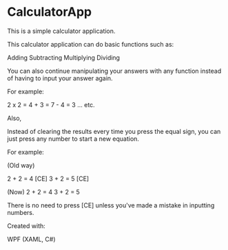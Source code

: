 # CalculatorApp

This is a simple calculator application.

This calculator application can do basic functions such as:

Adding 
Subtracting 
Multiplying 
Dividing

You can also continue manipulating your answers with any function instead of having to input your answer again.

For example:

2 x 2 = 4 + 3 = 7 - 4 = 3 ... etc.

Also,

Instead of clearing the results every time you press the equal sign, you can just press any number to start a new equation.

For example:

(Old way)

2 + 2 = 4 
[CE] 
3 + 2 = 5 
[CE]

(Now) 
2 + 2 = 4 
3 + 2 = 5

There is no need to press [CE] unless you've made a mistake in inputting numbers.

Created with:

WPF (XAML, C#)
